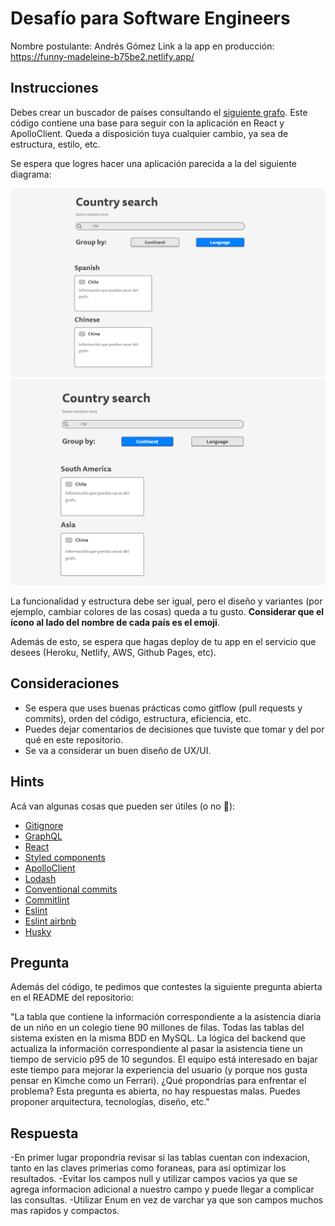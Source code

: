 # Desafío para Software Engineers

Nombre postulante: Andrés Gómez
Link a la app en producción: https://funny-madeleine-b75be2.netlify.app/

## Instrucciones

Debes crear un buscador de países consultando el [siguiente grafo](https://countries.trevorblades.com/). Este código contiene una base para seguir con la aplicación en React y ApolloClient. Queda a disposición tuya cualquier cambio, ya sea de estructura, estilo, etc.

Se espera que logres hacer una aplicación parecida a la del siguiente diagrama:

![image1](imgs/1.png)
![image2](imgs/2.png)

La funcionalidad y estructura debe ser igual, pero el diseño y variantes (por ejemplo, cambiar colores de las cosas) queda a tu gusto. **Considerar que el ícono al lado del nombre de cada país es el emoji**.

Además de esto, se espera que hagas deploy de tu app en el servicio que desees (Heroku, Netlify, AWS, Github Pages, etc).

## Consideraciones

- Se espera que uses buenas prácticas como gitflow (pull requests y commits), orden del código, estructura, eficiencia, etc.
- Puedes dejar comentarios de decisiones que tuviste que tomar y del por qué en este repositorio.
- Se va a considerar un buen diseño de UX/UI.

## Hints

Acá van algunas cosas que pueden ser útiles (o no 👀):

- [Gitignore](https://www.toptal.com/developers/gitignore)
- [GraphQL](https://www.howtographql.com/)
- [React](https://es.reactjs.org/)
- [Styled components](https://styled-components.com/docs/basics)
- [ApolloClient](https://www.apollographql.com/docs/react/)
- [Lodash](https://lodash.com/)
- [Conventional commits](https://www.conventionalcommits.org/en/v1.0.0/)
- [Commitlint](https://commitlint.js.org/#/)
- [Eslint](https://eslint.org/)
- [Eslint airbnb](https://www.npmjs.com/package/eslint-config-airbnb)
- [Husky](https://www.npmjs.com/package/husky)

## Pregunta

Además del código, te pedimos que contestes la siguiente pregunta abierta en el README del repositorio:

"La tabla que contiene la información correspondiente a la asistencia diaria de un niño en un colegio tiene 90 millones de filas. Todas las tablas del sistema existen en la misma BDD en MySQL. La lógica del backend que actualiza la información correspondiente al pasar la asistencia tiene un tiempo de servicio p95 de 10 segundos. El equipo está interesado en bajar este tiempo para mejorar la experiencia del usuario (y porque nos gusta pensar en Kimche como un Ferrari). ¿Qué propondrías para enfrentar el problema? Esta pregunta es abierta, no hay respuestas malas. Puedes proponer arquitectura, tecnologías, diseño, etc."

## Respuesta

-En primer lugar propondría revisar si las tablas cuentan con indexacion, tanto en las claves primerias como foraneas, para así optimizar los resultados.
-Evitar los campos null y utilizar campos vacios ya que se agrega informacion adicional a nuestro campo y puede llegar a complicar las consultas.
-Utilizar Enum en vez de varchar ya que son campos muchos mas rapidos y compactos.
